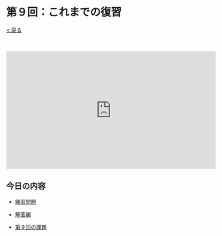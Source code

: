 # 第９回：これまでの復習

[< 戻る](../)

　

<iframe width="560" height="315" src="https://www.youtube.com/embed/7hcczTHwalg?rel=0" title="YouTube video player" frameborder="0" allow="accelerometer; autoplay; clipboard-write; encrypted-media; gyroscope; picture-in-picture" allowfullscreen></iframe>

## 今日の内容

- [練習問題](rensyu/)

- [解答編](09_ans/)

- [第９回の課題](kadai/)

